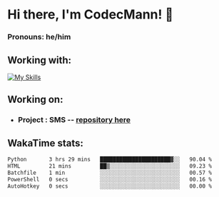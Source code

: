 # Hi there, I'm CodecMann! 👋

### Pronouns: he/him


## Working with:
[![My Skills](https://skillicons.dev/icons?i=kotlin,nodejs,django,python,bots&theme=dark)](https://skillicons.dev)


## Working on:
- ### Project : SMS -- [repository here](https://github.com/NikeStyleProject/project-sms)

## WakaTime stats:

<!--START_SECTION:waka-->

```txt
Python       3 hrs 29 mins   ██████████████████████▓░░   90.04 %
HTML         21 mins         ██▒░░░░░░░░░░░░░░░░░░░░░░   09.23 %
Batchfile    1 min           ░░░░░░░░░░░░░░░░░░░░░░░░░   00.57 %
PowerShell   0 secs          ░░░░░░░░░░░░░░░░░░░░░░░░░   00.16 %
AutoHotkey   0 secs          ░░░░░░░░░░░░░░░░░░░░░░░░░   00.00 %
```

<!--END_SECTION:waka-->
